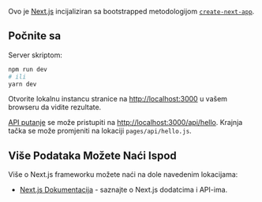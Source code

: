 Ovo je [Next.js](https://nextjs.org/) incijaliziran sa bootstrapped metodologijom [`create-next-app`](https://github.com/vercel/next.js/tree/canary/packages/create-next-app).

## Počnite sa

Server skriptom:

```bash
npm run dev
# ili
yarn dev
```

Otvorite lokalnu instancu stranice na [http://localhost:3000](http://localhost:3000) u vašem browseru da vidite rezultate.



[API putanje](https://nextjs.org/docs/api-routes/introduction) se može pristupiti na [http://localhost:3000/api/hello](http://localhost:3000/api/hello). Krajnja tačka se može promjeniti na lokaciji `pages/api/hello.js`.


## Više Podataka Možete Naći Ispod

Više o Next.js frameworku možete naći na dole navedenim lokacijama:

- [Next.js Dokumentacija](https://nextjs.org/docs) - saznajte o Next.js dodatcima i API-ima.

